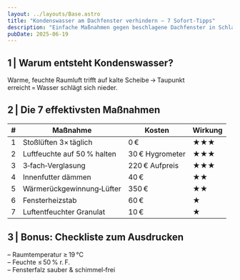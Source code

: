 ```yaml
---
layout: ../layouts/Base.astro
title: "Kondenswasser am Dachfenster verhindern – 7 Sofort‑Tipps"
description: "Einfache Maßnahmen gegen beschlagene Dachfenster in Schlaf‑ & Bad‑Räumen."
pubDate: 2025‑06‑19
---
```


## 1 | Warum entsteht Kondenswasser?  
Warme, feuchte Raumluft trifft auf kalte Scheibe → Taupunkt erreicht = Wasser schlägt sich nieder.

## 2 | Die 7 effektivsten Maßnahmen  

| # | Maßnahme | Kosten | Wirkung |
|---|----------|--------|---------|
| 1 | Stoßlüften 3× täglich | 0 € | ★★★ |
| 2 | Luftfeuchte auf 50 % halten | 30 € Hygrometer | ★★★ |
| 3 | 3‑fach‑Verglasung | 220 € Aufpreis | ★★★ |
| 4 | Innen­futter dämmen | 40 € | ★★ |
| 5 | Wärmerückgewinnung‑Lüfter | 350 € | ★★ |
| 6 | Fensterheizstab | 60 € | ★ |
| 7 | Luftentfeuchter Granulat | 10 € | ★ |

## 3 | Bonus: Checkliste zum Ausdrucken  
– Raumtemperatur ≥ 19 °C  
– Feuchte ≤ 50 % r. F.  
– Fensterfalz sauber & schimmel‑frei
